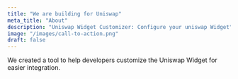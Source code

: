 ```yaml
---
title: "We are building for Uniswap"
meta_title: "About"
description: "Uniswap Widget Customizer: Configure your uniswap Widget"
image: "/images/call-to-action.png"
draft: false
---
```


We created a tool to help developers customize the Uniswap Widget for easier integration.
